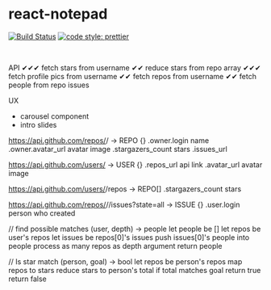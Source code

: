 # react-notepad
<p>
  <a href="https://travis-ci.org/Thomazella/star-pairs"><img src="https://img.shields.io/travis/Thomazella/star-pairs/master.svg?style=flat-square" alt="Build Status" /></a>
  <a href="https://github.com/prettier/prettier">
    <img alt="code style: prettier" src="https://img.shields.io/badge/code_style-prettier-ff69b4.svg?style=flat-square">
  </a>
</p>
<br/>

API
✔✔✔ fetch stars from username
  ✔✔ reduce stars from repo array
✔✔✔ fetch profile pics from username
✔✔ fetch repos from username
✔✔ fetch people from repo issues

UX
- carousel component
- intro slides

https://api.github.com/repos/<USER>/<REPO>
-> REPO {}
.owner.login name
.owner.avatar_url avatar image
.stargazers_count stars
.issues_url

https://api.github.com/users/<USER>
-> USER {}
.repos_url api link
.avatar_url avatar image

https://api.github.com/users/<USER>/repos
-> REPO[]
.stargazers_count stars

https://api.github.com/repos/<USER>/<REPO>/issues?state=all
-> ISSUE {}
.user.login person who created



// find possible matches
(user, depth) -> people
let people be []
let repos be user's repos
let issues be repos[0]'s issues
push issues[0]'s people into people
process as many repos as depth argument
return people

// Is star match
(person, goal) -> bool
let repos be person's repos
map repos to stars
reduce stars to person's total
if total matches goal return true
return false
